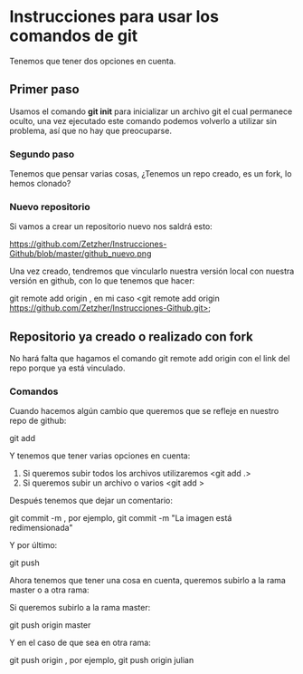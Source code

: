 # Instrucciones para usar los comandos de git

Tenemos que tener dos opciones en cuenta.

## Primer paso

Usamos el comando **git init** para inicializar un archivo git el cual permanece oculto, una vez ejecutado este comando podemos volverlo a utilizar sin problema, así que no hay que preocuparse.


### Segundo paso

Tenemos que pensar varias cosas, ¿Tenemos un repo creado, es un fork, lo hemos clonado?



### Nuevo repositorio

Si vamos a crear un repositorio nuevo nos saldrá esto:

https://github.com/Zetzher/Instrucciones-Github/blob/master/github_nuevo.png

Una vez creado, tendremos que vincularlo nuestra versión local con nuestra versión en github, con lo que tenemos que hacer:

git remote add origin <link del repo>, en mi caso <git remote add origin https://github.com/Zetzher/Instrucciones-Github.git>;


## Repositorio ya creado o realizado con fork

No hará falta que hagamos el comando git remote add origin con el link del repo porque ya está vinculado.


### Comandos

Cuando hacemos algún cambio que queremos que se refleje en nuestro repo de github:

git add

Y tenemos que tener varias opciones en cuenta:

1. Si queremos subir todos los archivos utilizaremos <git add .>
2. Si queremos subir un archivo o varios <git add <nombre del archivo>>

Después tenemos que dejar un comentario:

git commit -m <comentario>, por ejemplo, git commit -m "La imagen está redimensionada"

Y por último:

git push

Ahora tenemos que tener una cosa en cuenta, queremos subirlo a la rama master o a otra rama:


Si queremos subirlo a la rama master:

git push origin master


Y en el caso de que sea en otra rama:

git push origin <nombre de la rama>, por ejemplo, git push origin julian